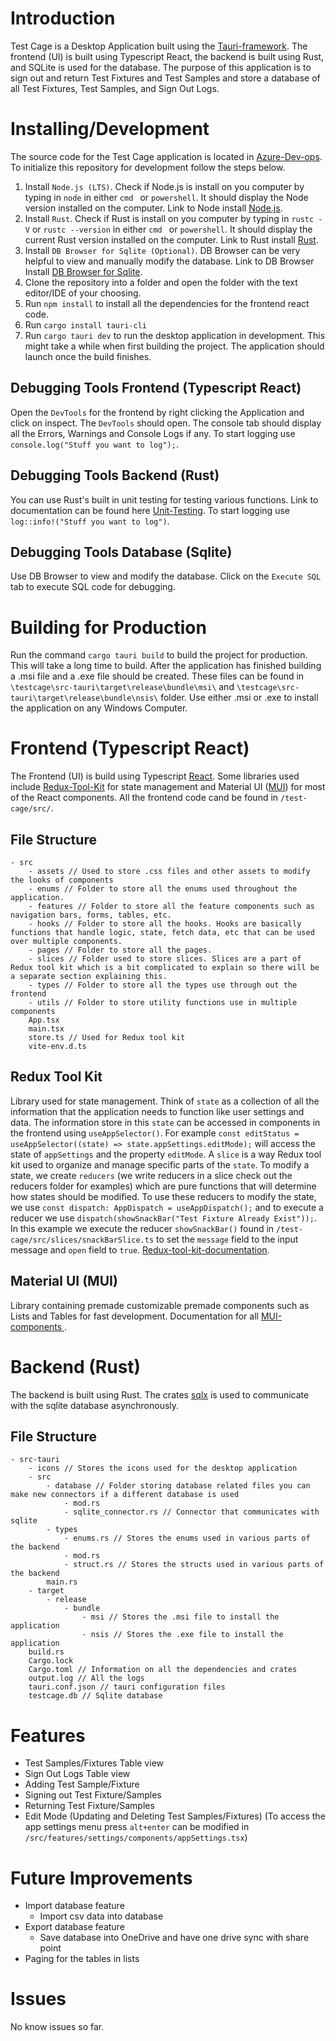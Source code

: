 # Introduction
Test Cage is a Desktop Application built using the [Tauri-framework](https://tauri.app/v1/guides/getting-started/prerequisites). The frontend (UI) is built using Typescript React, the backend is built using Rust, and SQLite is used for the database. The purpose of this application is to sign out and return Test Fixtures and Test Samples and store a database of all Test Fixtures, Test Samples, and Sign Out Logs.

# Installing/Development
The source code for the Test Cage application is located in [Azure-Dev-ops](https://dev.azure.com/FLC-Embedded/HW-Test/_git/TestCageSignout). To initialize this repository for development follow the steps below.

1. Install `Node.js (LTS)`. Check if Node.js is install on you computer by typing in `node` in either `cmd ` or `powershell`. It should display the Node version installed on the computer. Link to Node install [Node.js](https://nodejs.org/en/download/).
2. Install `Rust`. Check if Rust is install on you computer by typing in `rustc -V` or `rustc --version` in either `cmd ` or `powershell`. It should display the current Rust version installed on the computer. Link to Rust install [Rust](https://www.rust-lang.org/tools/install).
3. Install `DB Browser for Sqlite (Optional)`. DB Browser can be very helpful to view and manually modify the database. Link to DB Browser Install [DB Browser for Sqlite](https://sqlitebrowser.org/dl/).
4. Clone the repository into a folder and open the folder with the text editor/IDE of your choosing.
5. Run `npm install` to install all the dependencies for the frontend react code.
6. Run `cargo install tauri-cli`
7. Run `cargo tauri dev` to run the desktop application in development. This might take a while when first building the project. The application should launch once the build finishes.

## Debugging Tools Frontend (Typescript React)
Open the `DevTools` for the frontend by right clicking the Application and click on inspect. The `DevTools` should open. The console tab should display all the Errors, Warnings and Console Logs if any. To start logging use `console.log("Stuff you want to log");`.

## Debugging Tools Backend (Rust)
You can use Rust's built in unit testing for testing various functions. Link to documentation can be found here [Unit-Testing](https://doc.rust-lang.org/rust-by-example/testing/unit_testing.html). To start logging use `log::info!("Stuff you want to log")`.

## Debugging Tools Database (Sqlite)
Use DB Browser to view and modify the database. Click on the `Execute SQL` tab to execute SQL code for debugging.

# Building for Production
Run the command `cargo tauri build` to build the project for production. This will take a long time to build. After the application has finished building a .msi file and a .exe file should be created. These files can be found in `\testcage\src-tauri\target\release\bundle\msi\` and `\testcage\src-tauri\target\release\bundle\nsis\` folder. Use either .msi or .exe to install the application on any Windows Computer.

# Frontend (Typescript React)
The Frontend (UI) is build using Typescript [React](https://react.dev/reference/react). Some libraries used include [Redux-Tool-Kit](https://redux-toolkit.js.org/usage/usage-guide) for state management and Material UI ([MUI](https://mui.com/material-ui/getting-started/)) for most of the React components. All the frontend code cand be found in `/test-cage/src/`.
## File Structure
```
- src
    - assets // Used to store .css files and other assets to modify the looks of components
    - enums // Folder to store all the enums used throughout the application.
    - features // Folder to store all the feature components such as navigation bars, forms, tables, etc.
    - hooks // Folder to store all the hooks. Hooks are basically functions that handle logic, state, fetch data, etc that can be used over multiple components. 
    - pages // Folder to store all the pages.
    - slices // Folder used to store slices. Slices are a part of Redux tool kit which is a bit complicated to explain so there will be a separate section explaining this.
    - types // Folder to store all the types use through out the frontend
    - utils // Folder to store utility functions use in multiple components
    App.tsx
    main.tsx
    store.ts // Used for Redux tool kit
    vite-env.d.ts 
```
## Redux Tool Kit
Library used for state management. Think of `state` as a collection of all the information that the application needs to function like user settings and data. The information store in this `state` can be accessed in components in the frontend using `useAppSelector()`. For example `const editStatus = useAppSelector((state) => state.appSettings.editMode);` will access the state of `appSettings` and the property `editMode`. A `slice` is a way Redux tool kit used to organize and manage specific parts of the `state`. To modify a state, we create `reducers` (we write reducers in a slice check out the reducers folder for examples) which are pure functions that will determine how states should be modified. To use these reducers to modify the state, we use `const dispatch: AppDispatch = useAppDispatch();` and to execute a reducer we use `dispatch(showSnackBar("Test Fixture Already Exist"));`. In this example we execute the reducer `showSnackBar()` found in `/test-cage/src/slices/snackBarSlice.ts` to set the `message` field to the input message and `open` field to `true`. [Redux-tool-kit-documentation](https://redux-toolkit.js.org/usage/usage-guide).

## Material UI (MUI)
Library containing premade customizable premade components such as Lists and Tables for fast development. Documentation for all [MUI-components ](https://mui.com/material-ui/all-components/).

# Backend (Rust)
The backend is built using Rust. The crates [sqlx](https://github.com/launchbadge/sqlx) is used to communicate with the sqlite database asynchronously.

## File Structure
```
- src-tauri
    - icons // Stores the icons used for the desktop application
    - src
        - database // Folder storing database related files you can make new connectors if a different database is used
            - mod.rs
            - sqlite_connector.rs // Connector that communicates with sqlite
        - types
            - enums.rs // Stores the enums used in various parts of the backend
            - mod.rs
            - struct.rs // Stores the structs used in various parts of the backend
        main.rs
    - target
        - release
            - bundle
                - msi // Stores the .msi file to install the application
                - nsis // Stores the .exe file to install the application
    build.rs
    Cargo.lock
    Cargo.toml // Information on all the dependencies and crates
    output.log // All the logs
    tauri.conf.json // tauri configuration files
    testcage.db // Sqlite database
```

# Features
- Test Samples/Fixtures Table view
- Sign Out Logs Table view
- Adding Test Sample/Fixture 
- Signing out Test Fixture/Samples
- Returning Test Fixture/Samples
- Edit Mode (Updating and Deleting Test Samples/Fixtures) (To access the app settings menu press `alt+enter` can be modified in `/src/features/settings/components/appSettings.tsx`)

# Future Improvements
- Import database feature
  - Import csv data into database
- Export database feature
  - Save database into OneDrive and have one drive sync with share point
- Paging for the tables in lists

# Issues
No know issues so far.